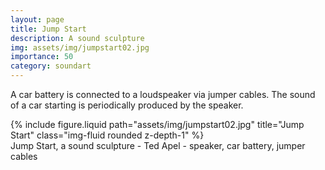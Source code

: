```yaml
---
layout: page
title: Jump Start
description: A sound sculpture 
img: assets/img/jumpstart02.jpg
importance: 50
category: soundart
---
```


A car battery is connected to a loudspeaker via jumper cables. The sound of a car starting is periodically produced by the speaker.


<div class="row">
    <div class="col-sm mt-3 mt-md-0">
        {% include figure.liquid path="assets/img/jumpstart02.jpg" title="Jump Start" class="img-fluid rounded z-depth-1" %}
    </div>
</div>
<div class="caption">
    Jump Start, a sound sculpture - Ted Apel - speaker, car battery, jumper cables

</div>



